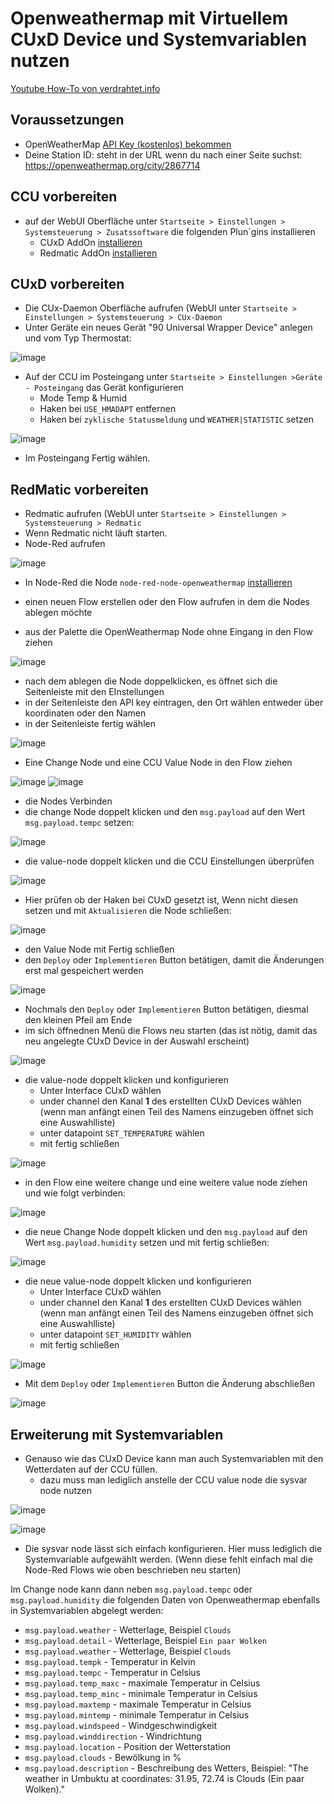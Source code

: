# Openweathermap mit Virtuellem CUxD Device und Systemvariablen nutzen

[Youtube How-To von verdrahtet.info](https://www.youtube.com/watch?v=C61PfTBXM1o)

## Voraussetzungen
  * OpenWeatherMap [API Key (kostenlos) bekommen](http://openweathermap.org/appid)
  * Deine Station ID: steht in der URL wenn du nach einer Seite suchst: https://openweathermap.org/city/2867714

## CCU vorbereiten
 * auf der WebUI Oberfläche unter `Startseite > Einstellungen > Systemsteuerung > Zusatssoftware` die folgenden Plun´gins installieren
   * CUxD AddOn [installieren](https://homematic-forum.de/forum/viewtopic.php?f=37&t=15298)
   * Redmatic AddOn [installieren](https://github.com/rdmtc/RedMatic/wiki/Installation)

## CUxD vorbereiten
* Die CUx-Daemon Oberfläche aufrufen (WebUI unter `Startseite > Einstellungen > Systemsteuerung > CUx-Daemon`
* Unter Geräte ein neues Gerät "90 Universal Wrapper Device" anlegen und vom Typ Thermostat:

![image](https://user-images.githubusercontent.com/12692680/55945008-2f280d00-5c4a-11e9-87cd-ccae043aaed3.png)

* Auf der CCU im Posteingang unter `Startseite > Einstellungen >Geräte - Posteingang` das Gerät konfigurieren 
  * Mode Temp & Humid
  * Haken bei `USE_HMADAPT` entfernen
  * Haken bei `zyklische Statusmeldung` und `WEATHER|STATISTIC` setzen

![image](https://user-images.githubusercontent.com/12692680/55945156-84fcb500-5c4a-11e9-8a36-cf622a659fef.png)

 * Im Posteingang Fertig wählen.

## RedMatic vorbereiten
 * Redmatic aufrufen (WebUI unter `Startseite > Einstellungen > Systemsteuerung > Redmatic`
 * Wenn Redmatic nicht läuft starten.
 * Node-Red aufrufen

![image](https://user-images.githubusercontent.com/12692680/55945658-867aad00-5c4b-11e9-81e5-908643c215e6.png)

 * In Node-Red die Node `node-red-node-openweathermap` [installieren](https://github.com/rdmtc/RedMatic/wiki/Node-Installation)

  * einen neuen Flow erstellen oder den Flow aufrufen in dem die Nodes ablegen möchte
  * aus der Palette die OpenWeathermap Node ohne Eingang in den Flow ziehen

![image](https://user-images.githubusercontent.com/12692680/55947620-1e2dca80-5c4f-11e9-92ac-31f6c257d3c2.png)

  * nach dem ablegen die Node doppelklicken, es öffnet sich die Seitenleiste mit den EInstellungen
  * in der Seitenleiste den API key eintragen, den Ort wählen entweder über koordinaten oder den Namen
  * in der Seitenleiste fertig wählen

![image](https://user-images.githubusercontent.com/12692680/55946175-78795c00-5c4c-11e9-8419-7eba77dafba6.png)

  * Eine Change Node und eine CCU Value Node in den Flow ziehen

![image](https://user-images.githubusercontent.com/12692680/55946365-e3c32e00-5c4c-11e9-86ae-ff5f040b06e4.png)
![image](https://user-images.githubusercontent.com/12692680/55946460-0d7c5500-5c4d-11e9-965d-913df93ae0d1.png)

  * die Nodes Verbinden
  * die change Node doppelt klicken und den `msg.payload` auf den Wert `msg.payload.tempc` setzen:

![image](https://user-images.githubusercontent.com/12692680/55946893-c5a9fd80-5c4d-11e9-846d-33030635155d.png)

  * die value-node doppelt klicken und die CCU Einstellungen überprüfen

![image](https://user-images.githubusercontent.com/12692680/55946940-e2463580-5c4d-11e9-97dc-93589b9eab1b.png)

  * Hier prüfen ob der Haken bei CUxD gesetzt ist, Wenn nicht diesen setzen und mit `Aktualisieren` die Node schließen:

![image](https://user-images.githubusercontent.com/12692680/55947201-5254bb80-5c4e-11e9-88ee-c312feb8be35.png)

  * den Value Node mit Fertig schließen
  * den `Deploy` oder `Implementieren` Button betätigen, damit die Änderungen erst mal gespeichert werden

![image](https://user-images.githubusercontent.com/12692680/55947392-a6f83680-5c4e-11e9-8f99-b37d35381e41.png)

  * Nochmals den  `Deploy` oder `Implementieren` Button betätigen, diesmal den kleinen Pfeil am Ende
  * im sich öffnednen Menü die Flows neu starten (das ist nötig, damit das neu angelegte CUxD Device in der Auswahl erscheint)

![image](https://user-images.githubusercontent.com/12692680/55947485-d018c700-5c4e-11e9-8d30-26c677a792a2.png)

 * die value-node doppelt klicken und konfigurieren
    * Unter Interface CUxD wählen
    * under channel den Kanal **1** des erstellten CUxD Devices wählen (wenn man anfängt einen Teil des Namens einzugeben öffnet sich eine Auswahlliste)
    * unter datapoint `SET_TEMPERATURE` wählen
    * mit fertig schließen

![image](https://user-images.githubusercontent.com/12692680/55947858-972d2200-5c4f-11e9-9943-79047950dc76.png)

  * in den Flow eine weitere change und eine weitere value node ziehen und wie folgt verbinden:

![image](https://user-images.githubusercontent.com/12692680/55947972-d78ca000-5c4f-11e9-9a5c-2bb41ad762ad.png)

  * die neue Change Node doppelt klicken und den `msg.payload` auf den Wert `msg.payload.humidity` setzen und mit fertig schließen:

![image](https://user-images.githubusercontent.com/12692680/55948052-00149a00-5c50-11e9-9e47-e897f208f8c2.png)

 * die neue value-node doppelt klicken und konfigurieren
    * Unter Interface CUxD wählen
    * under channel den Kanal **1** des erstellten CUxD Devices wählen (wenn man anfängt einen Teil des Namens einzugeben öffnet sich eine Auswahlliste)
    * unter datapoint `SET_HUMIDITY` wählen
    * mit fertig schließen

![image](https://user-images.githubusercontent.com/12692680/55948141-318d6580-5c50-11e9-8b9a-67e15f03cc7e.png)

 * Mit dem `Deploy` oder `Implementieren` Button die Änderung abschließen

![image](https://user-images.githubusercontent.com/12692680/55947392-a6f83680-5c4e-11e9-8f99-b37d35381e41.png)

## Erweiterung mit Systemvariablen
 * Genauso wie das CUxD Device kann man auch Systemvariablen mit den Wetterdaten auf der CCU füllen.
    * dazu muss man lediglich anstelle der CCU value node die sysvar node nutzen

![image](https://user-images.githubusercontent.com/12692680/55948566-1bcc7000-5c51-11e9-82ce-73fc2eda1358.png)

![image](https://user-images.githubusercontent.com/12692680/55948610-343c8a80-5c51-11e9-8f1b-a85b27e93df2.png)

   * Die sysvar node lässt sich einfach konfigurieren. Hier muss lediglich die Systemvariable aufgewählt werden. (Wenn diese fehlt einfach mal die Node-Red Flows wie oben beschrieben neu starten)

Im Change node kann dann neben `msg.payload.tempc` oder `msg.payload.humidity` die folgenden Daten von Openweathermap ebenfalls in Systemvariablen abgelegt werden:
  * `msg.payload.weather` - Wetterlage, Beispiel `Clouds`
  * `msg.payload.detail` - Wetterlage, Beispiel `Ein paar Wolken`
  * `msg.payload.weather` - Wetterlage, Beispiel `Clouds`
  * `msg.payload.tempk` - Temperatur in Kelvin
  * `msg.payload.tempc` - Temperatur in Celsius
  * `msg.payload.temp_maxc` - maximale Temperatur in Celsius
  * `msg.payload.temp_minc` - minimale Temperatur in Celsius
  * `msg.payload.maxtemp` - maximale Temperatur in Celsius
  * `msg.payload.mintemp` - minimale Temperatur in Celsius
  * `msg.payload.windspeed` - Windgeschwindigkeit
  * `msg.payload.winddirection` - Windrichtung
  * `msg.payload.location` - Position der Wetterstation
  * `msg.payload.clouds` - Bewölkung in %
  * `msg.payload.description` - Beschreibung des Wetters, Beispiel: "The weather in Umbuktu at coordinates: 31.95, 72.74 is Clouds (Ein paar Wolken)."


